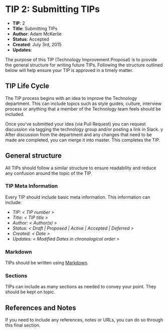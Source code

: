 # TIP 2: Submitting TIPs

* **TIP**: 2
* **Title**:  Submitting TIPs
* **Author**: Adam McKerlie
* **Status**: Accepted
* **Created**: July 3rd, 2015
* **Updates**:

The purpose of this TIP (Technology Improvement Proposal) is to provide the general structure for writing future TIPs. Following the structure outlined below will help ensure your TIP is approved in a timely matter.

## TIP Life Cycle

The TIP process begins with an idea to improve the Technology department. This can include topics such as style guides, culture, interview process or anything that a member of the Technology team feels should be included.

Once you've submitted your idea (via Pull Request) you can request discussion via tagging the technology group and/or posting a link in Slack.
y
After discussion from the department and any changes that need to be made are completed, you can merge it into master. This completes the TIP.

## General structure

All TIPs should follow a similar structure to ensure readability and reduce any confusion around the topic of the TIP.

### TIP Meta Information

Every TIP should include basic meta information. This information can include:

* *TIP: < TIP number >*
* *Title: < TIP title >*
* *Author: < Author(s) >*
* *Status: < Draft | Proposed | Active | Accepted | Deferred >*
* *Created: < Date >*
* *Updates: < Modified Dates in chronological order >*

### Markdown

TIPs should be written using [Markdown](http://daringfireball.net/projects/markdown/syntax).

### Sections

TIPs can include as many sections as needed to convey your point. They should be kept on topic.

## References and Notes

If you need to include any references, notes or URLs, you can do so through this final section.
